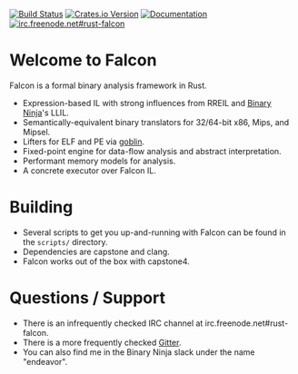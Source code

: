 [![Build Status](https://travis-ci.org/falconre/falcon.svg?branch=master)](https://travis-ci.org/falconre/falcon)
[![Crates.io Version](https://img.shields.io/crates/v/falcon.svg)](https://crates.io/crates/falcon/)
[![Documentation](https://docs.rs/falcon/badge.svg)](https://docs.rs/falcon/)
[![irc.freenode.net#rust-falcon](https://img.shields.io/badge/freenode-%23rust--falcon-blue.svg?style=flat)](irc://irc.freenode.net/#rust-falcon)

# Welcome to Falcon

Falcon is a formal binary analysis framework in Rust.

* Expression-based IL with strong influences from RREIL and [Binary Ninja](https://binary.ninja)'s LLIL.
* Semantically-equivalent binary translators for 32/64-bit x86, Mips, and Mipsel.
* Lifters for ELF and PE via [goblin](https://github.com/m4b/goblin).
* Fixed-point engine for data-flow analysis and abstract interpretation.
* Performant memory models for analysis.
* A concrete executor over Falcon IL.

# Building

* Several scripts to get you up-and-running with Falcon can be found in the `scripts/` directory.
* Dependencies are capstone and clang.
* Falcon works out of the box with capstone4.

# Questions / Support

* There is an infrequently checked IRC channel at irc.freenode.net#rust-falcon.
* There is a more frequently checked [Gitter](https://gitter.im/rust-falcon/Lobby).
* You can also find me in the Binary Ninja slack under the name "endeavor".
